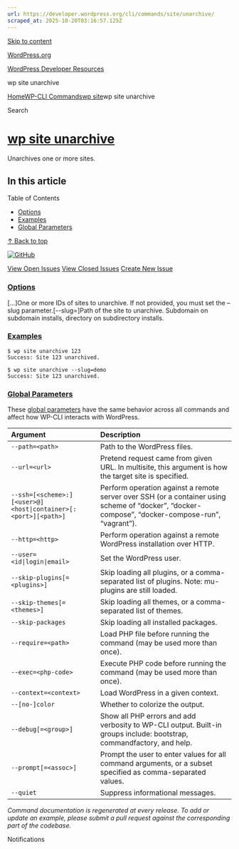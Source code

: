 ```yaml
---
url: https://developer.wordpress.org/cli/commands/site/unarchive/
scraped_at: 2025-10-20T03:16:57.125Z
---
```


[Skip to content](https://developer.wordpress.org/cli/commands/site/unarchive/#wp--skip-link--target)

[WordPress.org](https://wordpress.org/)

[WordPress Developer Resources](https://developer.wordpress.org/)

wp site unarchive


[Home](https://developer.wordpress.org/)[WP-CLI Commands](https://developer.wordpress.org/cli/commands/)[wp site](https://developer.wordpress.org/cli/commands/site/)wp site unarchive

Search

# [wp site unarchive](https://developer.wordpress.org/cli/commands/site/unarchive/)

Unarchives one or more sites.

## In this article

Table of Contents

- [Options](https://developer.wordpress.org/cli/commands/site/unarchive/#options)
- [Examples](https://developer.wordpress.org/cli/commands/site/unarchive/#examples)
- [Global Parameters](https://developer.wordpress.org/cli/commands/site/unarchive/#global-parameters)

[↑ Back to top](https://developer.wordpress.org/cli/commands/site/unarchive/#wp--skip-link--target)

[![GitHub](https://make.wordpress.org/cli/wp-content/plugins/wporg-cli/assets/images/github-mark.svg)](https://github.com/wp-cli/entity-command)

[View Open Issues](https://github.com/login?return_to=%2Fissues%3Fq%3Dlabel%3Acommand%3Asite-unarchive+sort%3Aupdated-desc+org%3Awp-cli+is%3Aopen) [View Closed Issues](https://github.com/login?return_to=%2Fissues%3Fq%3Dlabel%3Acommand%3Asite-unarchive+sort%3Aupdated-desc+org%3Awp-cli+is%3Aclosed) [Create New Issue](https://github.com/wp-cli/entity-command/issues/new)

### [Options](https://developer.wordpress.org/cli/commands/site/unarchive/\#options)

\[<id>…\]One or more IDs of sites to unarchive. If not provided, you must set the –slug parameter.\[--slug=<slug>\]Path of the site to unarchive. Subdomain on subdomain installs, directory on subdirectory installs.

### [Examples](https://developer.wordpress.org/cli/commands/site/unarchive/\#examples)

```
$ wp site unarchive 123
Success: Site 123 unarchived.

$ wp site unarchive --slug=demo
Success: Site 123 unarchived.

```

### [Global Parameters](https://developer.wordpress.org/cli/commands/site/unarchive/\#global-parameters)

These [global parameters](https://make.wordpress.org/cli/handbook/config/) have the same behavior across all commands and affect how WP-CLI interacts with WordPress.

| **Argument** | **Description** |
| :-- | :-- |
| `--path=<path>` | Path to the WordPress files. |
| `--url=<url>` | Pretend request came from given URL. In multisite, this argument is how the target site is specified. |
| `--ssh=[<scheme>:][<user>@]<host\|container>[:<port>][<path>]` | Perform operation against a remote server over SSH (or a container using scheme of “docker”, “docker-compose”, “docker-compose-run”, “vagrant”). |
| `--http=<http>` | Perform operation against a remote WordPress installation over HTTP. |
| `--user=<id\|login\|email>` | Set the WordPress user. |
| `--skip-plugins[=<plugins>]` | Skip loading all plugins, or a comma-separated list of plugins. Note: mu-plugins are still loaded. |
| `--skip-themes[=<themes>]` | Skip loading all themes, or a comma-separated list of themes. |
| `--skip-packages` | Skip loading all installed packages. |
| `--require=<path>` | Load PHP file before running the command (may be used more than once). |
| `--exec=<php-code>` | Execute PHP code before running the command (may be used more than once). |
| `--context=<context>` | Load WordPress in a given context. |
| `--[no-]color` | Whether to colorize the output. |
| `--debug[=<group>]` | Show all PHP errors and add verbosity to WP-CLI output. Built-in groups include: bootstrap, commandfactory, and help. |
| `--prompt[=<assoc>]` | Prompt the user to enter values for all command arguments, or a subset specified as comma-separated values. |
| `--quiet` | Suppress informational messages. |

_Command documentation is regenerated at every release. To add or update an example, please submit a pull request against the corresponding part of the codebase._

Notifications